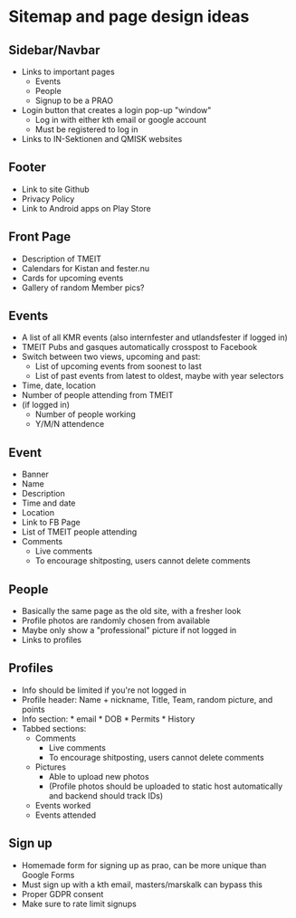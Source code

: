 # Sitemap and page design ideas

## Sidebar/Navbar
* Links to important pages
    * Events
    * People
    * Signup to be a PRAO
* Login button that creates a login pop-up "window"
    * Log in with either kth email or google account
    * Must be registered to log in
* Links to IN-Sektionen and QMISK websites

## Footer
* Link to site Github
* Privacy Policy
* Link to Android apps on Play Store

## Front Page
* Description of TMEIT
* Calendars for Kistan and fester.nu
* Cards for upcoming events
* Gallery of random Member pics?


## Events
* A list of all KMR events (also internfester and utlandsfester if logged in)
* TMEIT Pubs and gasques automatically crosspost to Facebook
* Switch between two views, upcoming and past:
    * List of upcoming events from soonest to last
    * List of past events from latest to oldest, maybe with year selectors
* Time, date, location
* Number of people attending from TMEIT
* (if logged in)
    * Number of people working
    * Y/M/N attendence

    
## Event
* Banner
* Name
* Description
* Time and date
* Location
* Link to FB Page
* List of TMEIT people attending 
* Comments
    * Live comments
    * To encourage shitposting, users cannot delete comments


## People
* Basically the same page as the old site, with a fresher look
* Profile photos are randomly chosen from available
* Maybe only show a "professional" picture if not logged in
* Links to profiles

## Profiles
* Info should be limited if you're not logged in
* Profile header: Name + nickname, Title, Team, random picture, and points
* Info section:
        * email
        * DOB
        * Permits
        * History
* Tabbed sections:
    * Comments
        * Live comments
        * To encourage shitposting, users cannot delete comments
    * Pictures
        * Able to upload new photos
        * (Profile photos should be uploaded to static host automatically and backend should track IDs)
    * Events worked 
    * Events attended


## Sign up
* Homemade form for signing up as prao, can be more unique than Google Forms
* Must sign up with a kth email, masters/marskalk can bypass this
* Proper GDPR consent
* Make sure to rate limit signups
